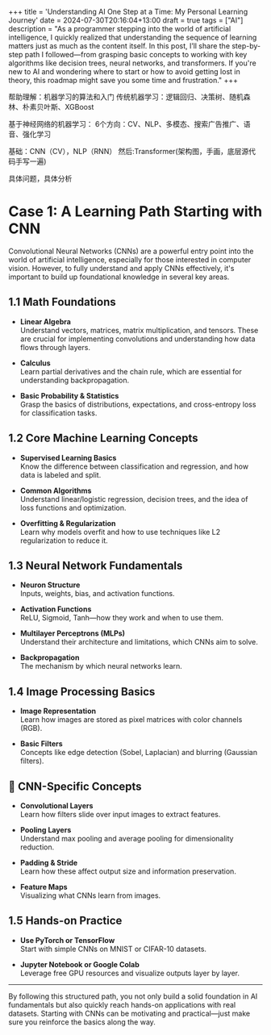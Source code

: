 +++
title = 'Understanding AI One Step at a Time: My Personal Learning Journey'
date = 2024-07-30T20:16:04+13:00
draft = true
tags = ["AI"]
description = "As a programmer stepping into the world of artificial intelligence, I quickly realized that understanding the sequence of learning matters just as much as the content itself. In this post, I’ll share the step-by-step path I followed—from grasping basic concepts to working with key algorithms like decision trees, neural networks, and transformers. If you're new to AI and wondering where to start or how to avoid getting lost in theory, this roadmap might save you some time and frustration."
+++


帮助理解：机器学习的算法和入门
传统机器学习：逻辑回归、决策树、随机森林、朴素贝叶斯、XGBoost

基于神经网络的机器学习：
6个方向：CV、NLP、多模态、搜索广告推广、语音、强化学习

基础：CNN（CV），NLP（RNN）
然后:Transformer(架构图，手画，底层源代码手写一遍)

具体问题，具体分析

# Case 1: A Learning Path Starting with CNN

Convolutional Neural Networks (CNNs) are a powerful entry point into the world of artificial intelligence, especially for those interested in computer vision. However, to fully understand and apply CNNs effectively, it's important to build up foundational knowledge in several key areas.

## 1.1 Math Foundations

- **Linear Algebra**  
  Understand vectors, matrices, matrix multiplication, and tensors. These are crucial for implementing convolutions and understanding how data flows through layers.

- **Calculus**  
  Learn partial derivatives and the chain rule, which are essential for understanding backpropagation.

- **Basic Probability & Statistics**  
  Grasp the basics of distributions, expectations, and cross-entropy loss for classification tasks.

## 1.2 Core Machine Learning Concepts

- **Supervised Learning Basics**  
  Know the difference between classification and regression, and how data is labeled and split.

- **Common Algorithms**  
  Understand linear/logistic regression, decision trees, and the idea of loss functions and optimization.

- **Overfitting & Regularization**  
  Learn why models overfit and how to use techniques like L2 regularization to reduce it.

## 1.3 Neural Network Fundamentals

- **Neuron Structure**  
  Inputs, weights, bias, and activation functions.

- **Activation Functions**  
  ReLU, Sigmoid, Tanh—how they work and when to use them.

- **Multilayer Perceptrons (MLPs)**  
  Understand their architecture and limitations, which CNNs aim to solve.

- **Backpropagation**  
  The mechanism by which neural networks learn.

## 1.4 Image Processing Basics

- **Image Representation**  
  Learn how images are stored as pixel matrices with color channels (RGB).

- **Basic Filters**  
  Concepts like edge detection (Sobel, Laplacian) and blurring (Gaussian filters).

## 🧱 CNN-Specific Concepts

- **Convolutional Layers**  
  Learn how filters slide over input images to extract features.

- **Pooling Layers**  
  Understand max pooling and average pooling for dimensionality reduction.

- **Padding & Stride**  
  Learn how these affect output size and information preservation.

- **Feature Maps**  
  Visualizing what CNNs learn from images.

## 1.5 Hands-on Practice

- **Use PyTorch or TensorFlow**  
  Start with simple CNNs on MNIST or CIFAR-10 datasets.

- **Jupyter Notebook or Google Colab**  
  Leverage free GPU resources and visualize outputs layer by layer.

---

By following this structured path, you not only build a solid foundation in AI fundamentals but also quickly reach hands-on applications with real datasets. Starting with CNNs can be motivating and practical—just make sure you reinforce the basics along the way.
